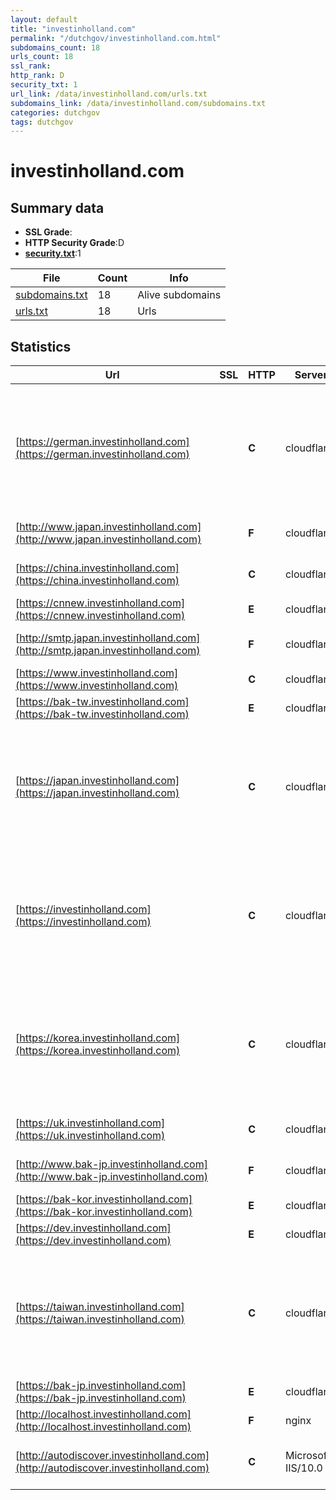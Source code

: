 ```yaml
---
layout: default
title: "investinholland.com"
permalink: "/dutchgov/investinholland.com.html"
subdomains_count: 18
urls_count: 18
ssl_rank: 
http_rank: D
security_txt: 1
url_link: /data/investinholland.com/urls.txt
subdomains_link: /data/investinholland.com/subdomains.txt
categories: dutchgov
tags: dutchgov
---
```



# investinholland.com
## Summary data


 - **SSL Grade**:
 - **HTTP Security Grade**:D
 - **[security.txt](https://www.digitaleoverheid.nl/nieuws/standaard-security-txt-nu-verplicht-voor-overheid/)**:1


| File       | Count | Info |
|------------|-------|------|
|[subdomains.txt](/DutchGovScope/data/investinholland.com/subdomains.txt)|18|Alive subdomains|
|[urls.txt](/DutchGovScope/data/investinholland.com/urls.txt)|18|Urls|


## Statistics


| Url | SSL | HTTP | Server | Cookie | HSTS | CORS | CTO | CSP | XFO | XXP | RP |FP| Tech |Title |
|--------|-------|-------|------|------|------|------|------|------|------|------|------|------|------|------|
|[https://german.investinholland.com](https://german.investinholland.com)| | **C**|cloudflare| |:white_check_mark: | | | | | | :white_check_mark: | |Cloudflare Google Tag Manager HSTS MySQL PHP Plesk WPML:4.6.12 WordPress:6.6.2 Yoast SEO Premium:23.1 Yoast SEO:23.2|Die NFIA, die zu...|
|[http://www.japan.investinholland.com](http://www.japan.investinholland.com)| | **F**|cloudflare| | | | | | | | :white_check_mark: | |Cloudflare|301 Moved Perman...|
|[https://china.investinholland.com](https://china.investinholland.com)| | **C**|cloudflare| |:white_check_mark: | | | | | | :white_check_mark: | |Cloudflare HSTS Plesk|301 Moved Perman...|
|[https://cnnew.investinholland.com](https://cnnew.investinholland.com)| | **E**|cloudflare| | | | | | :white_check_mark: | | :white_check_mark: | |Cloudflare||
|[http://smtp.japan.investinholland.com](http://smtp.japan.investinholland.com)| | **F**|cloudflare| | | | | | | | :white_check_mark: | |Cloudflare|301 Moved Perman...|
|[https://www.investinholland.com](https://www.investinholland.com)| | **C**|cloudflare| |:white_check_mark: | | | | | | :white_check_mark: | |Cloudflare HSTS Plesk||
|[https://bak-tw.investinholland.com](https://bak-tw.investinholland.com)| | **E**|cloudflare| | | | | | :white_check_mark: | | :white_check_mark: | |Cloudflare||
|[https://japan.investinholland.com](https://japan.investinholland.com)| | **C**|cloudflare| |:white_check_mark: | | | | | | :white_check_mark: | |Cloudflare Google Tag Manager HSTS MySQL PHP Plesk WPML:4.6.12 WordPress:6.6.2 Yoast SEO Premium:23.1 Yoast SEO:23.2|外国直接投資：オ...|
|[https://investinholland.com](https://investinholland.com)| | **C**|cloudflare| |:white_check_mark: | | | | | | :white_check_mark: | |Cloudflare Google Tag Manager HSTS MySQL PHP Plesk WPML:4.6.12 WordPress:6.6.2 Yoast SEO Premium:23.1 Yoast SEO:23.2|NFIA, part of In...|
|[https://korea.investinholland.com](https://korea.investinholland.com)| | **C**|cloudflare| |:white_check_mark: | | | | | | :white_check_mark: | |Cloudflare Google Tag Manager HSTS MySQL PHP Plesk WPML:4.6.12 WordPress:6.6.2 Yoast SEO Premium:23.1 Yoast SEO:23.2|네덜란드 투자진...|
|[https://uk.investinholland.com](https://uk.investinholland.com)| | **C**|cloudflare| |:white_check_mark: | | | | | | :white_check_mark: | |Cloudflare HSTS Plesk|301 Moved Perman...|
|[http://www.bak-jp.investinholland.com](http://www.bak-jp.investinholland.com)| | **F**|cloudflare| | | | | | | | :white_check_mark: | |Cloudflare|301 Moved Perman...|
|[https://bak-kor.investinholland.com](https://bak-kor.investinholland.com)| | **E**|cloudflare| | | | | | :white_check_mark: | | :white_check_mark: | |Cloudflare||
|[https://dev.investinholland.com](https://dev.investinholland.com)| | **E**|cloudflare| | | | | | :white_check_mark: | | :white_check_mark: | |Cloudflare||
|[https://taiwan.investinholland.com](https://taiwan.investinholland.com)| | **C**|cloudflare| |:white_check_mark: | | | | | | :white_check_mark: | |Cloudflare Google Tag Manager HSTS MySQL PHP Plesk WPML:4.6.12 WordPress:6.6.2 Yoast SEO Premium:23.1 Yoast SEO:23.2|荷蘭投資局(NFIA)...|
|[https://bak-jp.investinholland.com](https://bak-jp.investinholland.com)| | **E**|cloudflare| | | | | | :white_check_mark: | | :white_check_mark: | |Cloudflare||
|[http://localhost.investinholland.com](http://localhost.investinholland.com)| | **F**|nginx|:o: | | | | | :white_check_mark: | :white_check_mark: | :white_check_mark: | |Laravel Nginx PHP|Weakpass|
|[http://autodiscover.investinholland.com](http://autodiscover.investinholland.com)| | **C**|Microsoft-IIS/10.0| |:white_check_mark: | | | | | | :white_check_mark: | |IIS:10.0 Microsoft ASP.NET Windows Server||


